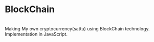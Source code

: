 # BlockChain

<br>
Making My own cryptocurrency(sattu) using BlockChain technology.
<br>
Implementation in JavaScript.

